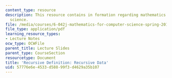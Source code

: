 ```yaml
---
content_type: resource
description: This resource contains in formation regarding mathematics for computer
  science.
file: /media/courses/6-042j-mathematics-for-computer-science-spring-2015/57776e6e4533d58899f3d4629a35b107_MIT6_042JS16_RecursiveData.pdf
file_type: application/pdf
learning_resource_types:
- Lecture Notes
ocw_type: OCWFile
parent_title: Lecture Slides
parent_type: CourseSection
resourcetype: Document
title: 'Recursive Definition: Recursive Data'
uid: 57776e6e-4533-d588-99f3-d4629a35b107
---
```


